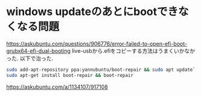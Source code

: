 # windows updateのあとにbootできなくなる問題
https://askubuntu.com/questions/906776/error-failed-to-open-efi-boot-grubx64-efi-dual-booting
live-usbから.efiをコピーする方法はうまくいかなかった. 以下で治った.
```bash
sudo add-apt-repository ppa:yannubuntu/boot-repair && sudo apt update`
sudo apt-get install boot-repair && boot-repair
```
https://askubuntu.com/a/1134107/917108
